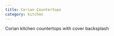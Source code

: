 ```yaml
---
title: Corian Countertops
category: kitchen
---
```


Corian kitchen countertops with cover backsplash
